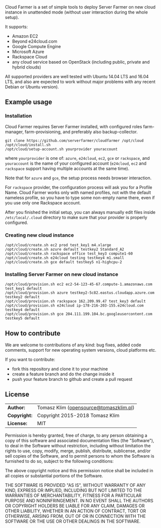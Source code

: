 Cloud Farmer is a set of simple tools to deploy Server Farmer on new cloud instance
in unattended mode (without user interaction during the whole setup).

It supports:

- Amazon EC2
- Beyond e24cloud.com
- Google Compute Engine
- Microsoft Azure
- Rackspace Cloud
- any cloud service based on OpenStack (including public, private and hybrid clouds)

All supported providers are well tested with Ubuntu 14.04 LTS and 16.04 LTS, and also
are expected to work without major problems with any recent Debian or Ubuntu version).


## Example usage

### Installation

Cloud Farmer requires Server Farmer installed, with configured roles farm-manager,
farm-provisioning, and preferably also backup-collector.

```
git clone https://github.com/serverfarmer/cloudfarmer /opt/cloud
/opt/cloud/install.sh
/opt/cloud/setup-account.sh yourprovider youraccount
```

where `yourprovider` is one of: `azure`, `e24cloud`, `ec2`, `gce` or `rackspace`, and
`youraccount` is the name of your configured account (`e24cloud`, `ec2` and `rackspace`
support having multiple accounts at the same time).

Note that for `azure` and `gce`, the setup process needs browser interaction.

For `rackspace` provider, the configuration process will ask you for a Profile Name.
Cloud Farmer works only with named profiles, not with the default nameless profile, so
you have to type some non-empty name there, even if you use only one Rackspace account.

After you finished the initial setup, you can always manually edit files inside
`/etc/local/.cloud` directory to make sure that your provider is properly configured.

### Creating new cloud instance

```
/opt/cloud/create.sh ec2 prod test_key1 m4.xlarge
/opt/cloud/create.sh azure default testkey2 Standard_A2
/opt/cloud/create.sh rackspace office test_key3 compute1-60
/opt/cloud/create.sh e24cloud testing testkey4 m1.small
/opt/cloud/create.sh gce default testkey5 n1-highcpu-2
```

### Installing Server Farmer on new cloud instance

```
/opt/cloud/provision.sh ec2 ec2-54-123-45-67.compute-1.amazonaws.com test_key1 default
/opt/cloud/provision.sh azure testkey2-5c82.eastus.cloudapp.azure.com testkey2 default
/opt/cloud/provision.sh rackspace 162.209.99.47 test_key3 default
/opt/cloud/provision.sh e24cloud ip-178-216-203-155.e24cloud.com testkey4 default
/opt/cloud/provision.sh gce 204.111.199.104.bc.googleusercontent.com testkey5 default
```

## How to contribute

We are welcome to contributions of any kind: bug fixes, added code comments,
support for new operating system versions, cloud platforms etc.

If you want to contribute:
- fork this repository and clone it to your machine
- create a feature branch and do the change inside it
- push your feature branch to github and create a pull request

## License

|                      |                                          |
|:---------------------|:-----------------------------------------|
| **Author:**          | Tomasz Klim (<opensource@tomaszklim.pl>) |
| **Copyright:**       | Copyright 2015-2018 Tomasz Klim          |
| **License:**         | MIT                                      |

Permission is hereby granted, free of charge, to any person obtaining a copy
of this software and associated documentation files (the "Software"), to deal
in the Software without restriction, including without limitation the rights
to use, copy, modify, merge, publish, distribute, sublicense, and/or sell
copies of the Software, and to permit persons to whom the Software is
furnished to do so, subject to the following conditions:

The above copyright notice and this permission notice shall be included in all
copies or substantial portions of the Software.

THE SOFTWARE IS PROVIDED "AS IS", WITHOUT WARRANTY OF ANY KIND, EXPRESS OR
IMPLIED, INCLUDING BUT NOT LIMITED TO THE WARRANTIES OF MERCHANTABILITY,
FITNESS FOR A PARTICULAR PURPOSE AND NONINFRINGEMENT. IN NO EVENT SHALL THE
AUTHORS OR COPYRIGHT HOLDERS BE LIABLE FOR ANY CLAIM, DAMAGES OR OTHER
LIABILITY, WHETHER IN AN ACTION OF CONTRACT, TORT OR OTHERWISE, ARISING FROM,
OUT OF OR IN CONNECTION WITH THE SOFTWARE OR THE USE OR OTHER DEALINGS IN THE
SOFTWARE.
